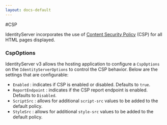 ```yaml
---
layout: docs-default
---
```


#CSP

IdentityServer incorporates the use of [Content Security Policy]((https://developer.mozilla.org/en-US/docs/Web/Security/CSP)) (CSP) for all HTML pages displayed.

### CspOptions

IdentityServer v3 allows the hosting application to configure a `CspOptions` on the `IdentityServerOptions` to control the CSP behavior. Below are the settings that are configurable:

* `Enabled` : indicates if CSP is enabled or disabled. Defaults to `true`.
* `ReportEndpoint` : indicates if the CSP report endpoint is enabled. Defaults to `Disabled`.
* `ScriptSrc` : allows for additional `script-src` values to be added to the default policy.
* `StyleSrc` : allows for additional `style-src` values to be added to the default policy.

